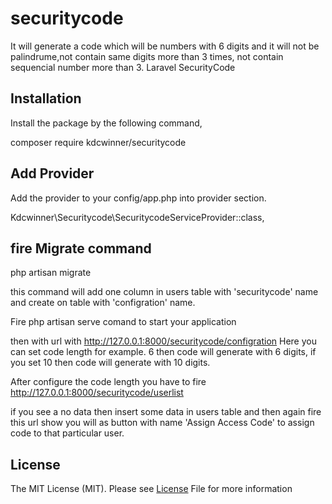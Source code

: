 # securitycode
It will generate a code which will be numbers with 6 digits and it will not be palindrume,not contain same digits more than 3 times, not contain sequencial number more than 3.
Laravel SecurityCode

## Installation
Install the package by the following command,

composer require kdcwinner/securitycode

## Add Provider
Add the provider to your config/app.php into provider section.

Kdcwinner\Securitycode\SecuritycodeServiceProvider::class,

## fire Migrate command
php artisan migrate

this command will add one column in users table with 'securitycode' name and create on table with 'configration' name.

Fire php artisan serve comand to start your application

then with url with http://127.0.0.1:8000/securitycode/configration 
Here you can set code length for example. 6 then code will generate with 6 digits, if you set 10 then code will generate with 10 digits.

After configure the code length you have to fire http://127.0.0.1:8000/securitycode/userlist

if you see a no data then insert some data in users table and then again fire this url show you will as button with name 'Assign Access Code' to assign code to that particular user.


## License
The MIT License (MIT). Please see <a href="/shailesh-ladumor/laravel-pwa/blob/master/LICENSE.md">License</a> File for more information